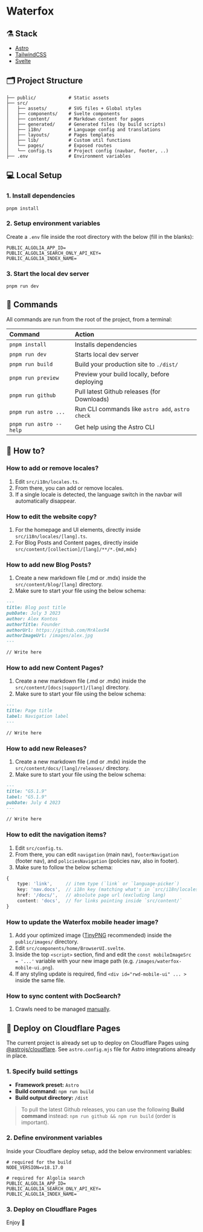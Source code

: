 # Waterfox

## ⚗️ Stack

- [Astro](https://docs.astro.build)
- [TailwindCSS](https://tailwindcss.com/docs/installation)
- [Svelte](https://svelte.dev/docs/introduction)

## 🗂️ Project Structure

```shell
├── public/            # Static assets
├── src/
│   ├── assets/        # SVG files + Global styles
│   ├── components/    # Svelte components
│   ├── content/       # Markdown content for pages
│   ├── generated/     # Generated files (by build scripts)
│   ├── i18n/          # Language config and translations
│   ├── layouts/       # Pages templates
│   ├── lib/           # Custom util functions
│   └── pages/         # Exposed routes
│   └── config.ts      # Project config (navbar, footer, ..)
├── .env               # Environment variables
```

## 💻 Local Setup

### 1. Install dependencies

```shell
pnpm install
```

### 2. Setup environment variables

Create a `.env` file inside the root directory with the below (fill in the blanks):

```shell
PUBLIC_ALGOLIA_APP_ID=
PUBLIC_ALGOLIA_SEARCH_ONLY_API_KEY=
PUBLIC_ALGOLIA_INDEX_NAME=
```

### 3. Start the local dev server

```shell
pnpm run dev
```

## 🧞 Commands

All commands are run from the root of the project, from a terminal:

| Command                | Action                                           |
| :--------------------- | :----------------------------------------------- |
| `pnpm install`          | Installs dependencies                            |
| `pnpm run dev`          | Starts local dev server                          |
| `pnpm run build`        | Build your production site to `./dist/`          |
| `pnpm run preview`      | Preview your build locally, before deploying     |
| `pnpm run github`       | Pull latest Github releases (for Downloads)      |
| `pnpm run astro ...`    | Run CLI commands like `astro add`, `astro check` |
| `pnpm run astro --help` | Get help using the Astro CLI                     |

## 🤔 How to?

### How to add or remove locales?

1. Edit `src/i18n/locales.ts`.
2. From there, you can add or remove locales.
3. If a single locale is detected, the language switch in the navbar will automatically disappear.

### How to edit the website copy?

1. For the homepage and UI elements, directly inside `src/i18n/locales/[lang].ts`.
2. For Blog Posts and Content pages, directly inside `src/content/[collection]/[lang]/**/*.{md,mdx}`

### How to add new Blog Posts?

1. Create a new markdown file (.md or .mdx) inside the `src/content/blog/[lang]` directory.
2. Make sure to start your file using the below schema:

```md
---
title: Blog post title
pubDate: July 3 2023
author: Alex Kontos
authorTitle: Founder
authorUrl: https://github.com/MrAlex94
authorImageUrl: /images/alex.jpg
---

// Write here
```

### How to add new Content Pages?

1. Create a new markdown file (.md or .mdx) inside the `src/content/[docs|support]/[lang]` directory.
2. Make sure to start your file using the below schema:

```md
---
title: Page title
label: Navigation label
---

// Write here
```

### How to add new Releases?

1. Create a new markdown file (.md or .mdx) inside the `src/content/docs/[lang]/releases/` directory.
2. Make sure to start your file using the below schema:

```md
---
title: "G5.1.9"
label: "G5.1.9"
pubDate: July 4 2023
---

// Write here
```

### How to edit the navigation items?

1. Edit `src/config.ts`.
2. From there, you can edit `navigation` (main nav), `footerNavigation` (footer nav), and `policiesNavigation` (policies nav, also in footer).
3. Make sure to follow the below schema:

```ts
{
    type: 'link',     // item type (`link` or `language-picker`)
    key: 'nav.docs',  // i18n key (matching what's in `src/i18n/locales/[lang].ts`)
    href: '/docs/',   // absolute page url (excluding lang)
    content: 'docs',  // for links pointing inside `src/content/`
}
```

### How to update the Waterfox mobile header image?

1. Add your optimized image ([TinyPNG](https://tinypng.com) recommended) inside the `public/images/` directory.
2. Edit `src/components/home/BrowserUI.svelte`.
3. Inside the top `<script>` section, find and edit the `const mobileImageSrc = '...'` variable with your new image path (e.g. `/images/waterfox-mobile-ui.png`).
4. If any styling update is required, find `<div id="rwd-mobile-ui" ... >` inside the same file.

### How to sync content with DocSearch?

1. Crawls need to be managed [manually](https://docsearch.algolia.com/docs/manage-your-crawls/).

## 🚀 Deploy on Cloudflare Pages

The current project is already set up to deploy on Cloudflare Pages using [@astrojs/cloudflare](https://docs.astro.build/en/guides/integrations-guide/cloudflare/). See `astro.config.mjs` file for Astro integrations already in place.

### 1. Specify build settings

- **Framework preset:** `Astro`
- **Build command:** `npm run build`
- **Build output directory:** `/dist`

> To pull the latest Github releases, you can use the following **Build command** instead: `npm run github && npm run build` (order is important).

### 2. Define environment variables

Inside your Cloudflare deploy setup, add the below environment variables:

```shell
# required for the build
NODE_VERSION=v18.17.0

# required for Algolia search
PUBLIC_ALGOLIA_APP_ID=
PUBLIC_ALGOLIA_SEARCH_ONLY_API_KEY=
PUBLIC_ALGOLIA_INDEX_NAME=
```

### 3. Deploy on Cloudflare Pages

Enjoy 🎉
